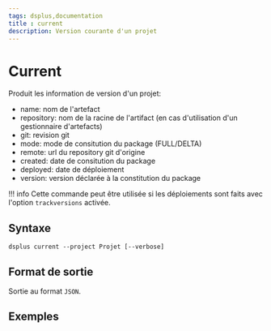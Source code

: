 ```yaml
---
tags: dsplus,documentation
title : current
description: Version courante d'un projet
---
```



# Current

Produit les information de version d'un projet:

* name: nom de l'artefact
* repository: nom de la racine de l'artifact (en cas d'utilisation d'un gestionnaire d'artefacts)
* git: revision git
* mode: mode de consitution du package (FULL/DELTA)
* remote: url du repository git d'origine
* created: date de consitution du package
* deployed: date de déploiement
* version: version déclarée à la constitution du package

!!! info
    Cette commande peut être utilisée si les déploiements sont faits avec l'option `trackversions` activée.


## Syntaxe

```
dsplus current --project Projet [--verbose]
```

## Format de sortie

Sortie au format `JSON`.

## Exemples

